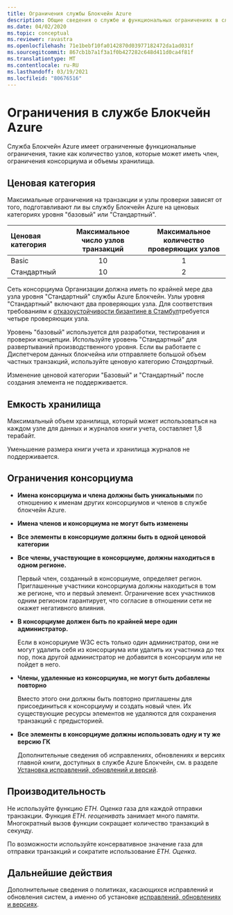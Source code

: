 ```yaml
---
title: Ограничения службы Блокчейн Azure
description: Общие сведения о службе и функциональных ограничениях в службе Блокчейн Azure
ms.date: 04/02/2020
ms.topic: conceptual
ms.reviewer: ravastra
ms.openlocfilehash: 71e1bebf10fa0142870d03977182472da1ad031f
ms.sourcegitcommit: 867cb1b7a1f3a1f0b427282c648d411d0ca4f81f
ms.translationtype: MT
ms.contentlocale: ru-RU
ms.lasthandoff: 03/19/2021
ms.locfileid: "80676516"
---
```

# <a name="limits-in-azure-blockchain-service"></a>Ограничения в службе Блокчейн Azure

Служба Блокчейн Azure имеет ограниченные функциональные ограничения, такие как количество узлов, которые может иметь член, ограничения консорциума и объемы хранилища.

## <a name="pricing-tier"></a>Ценовая категория

Максимальные ограничения на транзакции и узлы проверки зависят от того, подготавливают ли вы службу Блокчейн Azure на ценовых категориях уровня "базовый" или "Стандартный".

| Ценовая категория | Максимальное число узлов транзакций | Максимальное количество проверяющих узлов |
|:---|:---:|:---:|
| Basic | 10 | 1 |
| Стандартный | 10 | 2 |

Сеть консорциума Организации должна иметь по крайней мере два узла уровня "Стандартный" службы Azure Блокчейн. Узлы уровня "Стандартный" включают два проверяющих узла. Для соответствия требованиям к [отказоустойчивости бизантине в Стамбул](https://github.com/jpmorganchase/quorum/wiki/Quorum-Consensus)требуется четыре проверяющих узла.

Уровень "базовый" используется для разработки, тестирования и проверки концепции. Используйте уровень "Стандартный" для развертываний производственного уровня. Если вы работаете с Диспетчером данных блокчейна или отправляете большой объем частных транзакций, используйте ценовую категорию *Стандартный*.

Изменение ценовой категории "Базовый" и "Стандартный" после создания элемента не поддерживается.

## <a name="storage-capacity"></a>Емкость хранилища

Максимальный объем хранилища, который может использоваться на каждом узле для данных и журналов книги учета, составляет 1,8 терабайт.

Уменьшение размера книги учета и хранилища журналов не поддерживается.
## <a name="consortium-limits"></a>Ограничения консорциума

* **Имена консорциума и члена должны быть уникальными** по отношению к именам других консорциумов и членов в службе блокчейн Azure.

* **Имена членов и консорциума не могут быть изменены**

* **Все элементы в консорциуме должны быть в одной ценовой категории**

* **Все члены, участвующие в консорциуме, должны находиться в одном регионе.**

    Первый член, созданный в консорциуме, определяет регион. Приглашенные участники консорциума должны находиться в том же регионе, что и первый элемент. Ограничение всех участников одним регионом гарантирует, что согласие в отношении сети не окажет негативного влияния.

* **В консорциуме должен быть по крайней мере один администратор.**

    Если в консорциуме W3C есть только один администратор, они не могут удалить себя из консорциума или удалить их участника до тех пор, пока другой администратор не добавится в консорциум или не пойдет в него.

* **Члены, удаленные из консорциума, не могут быть добавлены повторно**

    Вместо этого они должны быть повторно приглашены для присоединиться к консорциуму и создать новый член. Их существующие ресурсы элементов не удаляются для сохранения транзакций с предысторией.

* **Все элементы в консорциуме должны использовать одну и ту же версию ГК**

    Дополнительные сведения об исправлениях, обновлениях и версиях главной книги, доступных в службе Azure Блокчейн, см. в разделе [Установка исправлений, обновлений и версий](ledger-versions.md).

## <a name="performance"></a>Производительность

Не используйте функцию *ETH. Оценка* газа для каждой отправки транзакции. Функция *ETH. reоценивать* занимает много памяти. Многократный вызов функции сокращает количество транзакций в секунду.

По возможности используйте консервативное значение газа для отправки транзакций и сократите использование *ETH. Оценка*.

## <a name="next-steps"></a>Дальнейшие действия

Дополнительные сведения о политиках, касающихся исправлений и обновления систем, а именно об установке [исправлений, обновлениях и версиях](ledger-versions.md).
